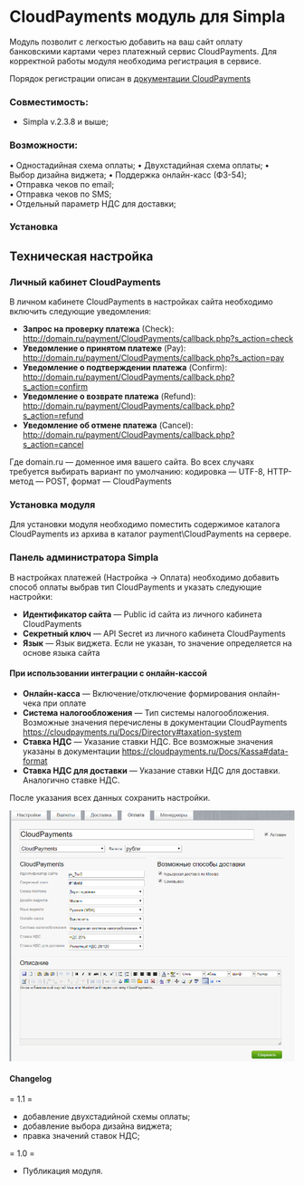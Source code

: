 # CloudPayments модуль для Simpla
Модуль позволит с легкостью добавить на ваш сайт оплату банковскими картами через платежный сервис CloudPayments. 
Для корректной работы модуля необходима регистрация в сервисе.

Порядок регистрации описан в [документации CloudPayments](https://cloudpayments.ru/Docs/Connect)

### Совместимость:
* Simpla v.2.3.8 и выше;


### Возможности:  
• Одностадийная схема оплаты;
• Двухстадийная схема оплаты;
• Выбор дизайна виджета;
• Поддержка онлайн-касс (ФЗ-54);  
• Отправка чеков по email;  
• Отправка чеков по SMS;  
• Отдельный параметр НДС для доставки;

### Установка

## Техническая настройка
### Личный кабинет CloudPayments
В личном кабинете CloudPayments в настройках сайта необходимо включить следующие уведомления:

* **Запрос на проверку платежа** (Сheck):\
http://domain.ru/payment/CloudPayments/callback.php?s_action=check
* **Уведомление о принятом платеже** (Pay):\
http://domain.ru/payment/CloudPayments/callback.php?s_action=pay
* **Уведомление о подтверждении платежа** (Confirm):\
http://domain.ru/payment/CloudPayments/callback.php?s_action=confirm
* **Уведомление о возврате платежа** (Refund):\
http://domain.ru/payment/CloudPayments/callback.php?s_action=refund
* **Уведомление об отмене платежа** (Cancel):\
http://domain.ru/payment/CloudPayments/callback.php?s_action=cancel

Где domain.ru — доменное имя вашего сайта. Во всех случаях требуется выбирать вариант по умолчанию: кодировка — UTF-8, HTTP-метод — POST, формат — CloudPayments

### Установка модуля
Для установки модуля необходимо поместить содержимое каталога CloudPayments из архива в каталог payment\CloudPayments на сервере.
  
### Панель администратора Simpla
В настройках платежей (Настройка -> Оплата) необходимо добавить способ оплаты выбрав тип CloudPayments и указать следующие настройки:
* **Идентификатор сайта** — Public id сайта из личного кабинета CloudPayments
* **Секретный ключ** — API Secret из личного кабинета CloudPayments
* **Язык** — Язык виджета. Если не указан, то значение определяется на основе языка сайта

#### При использовании интеграции с онлайн-кассой
* **Онлайн-касса** — Включение/отключение формирования онлайн-чека при оплате
* **Система налогообложения** — Тип системы налогообложения. Возможные значения перечислены в документации CloudPayments https://cloudpayments.ru/Docs/Directory#taxation-system
* **Ставка НДС** — Указание ставки НДС. Все возможные значения указаны в документации https://cloudpayments.ru/Docs/Kassa#data-format
* **Ставка НДС для доставки** — Указание ставки НДС для доставки. Аналогично ставке НДС.

После указания всех данных сохранить настройки.

![Настройки CloudPayments в SimplaCMS](doc/img/simpla_settings.png)

#### Changelog

= 1.1 =
* добавление двухстадийной схемы оплаты;  
* добавление выбора дизайна виджета;  
* правка значений ставок НДС;

= 1.0 =
* Публикация модуля.